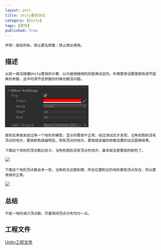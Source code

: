 ```yaml
---
layout: post
title: Unity雾效测试
category: [Unity]
tags: [雾效]
published: True
---
```



`声明：版权所有，禁止匿名转载；禁止商业使用。`

## 描述
	以前一直没搞懂Unity雾效的计算，以为是根据相机的距离设定的。毕竟雾效设置里面有调节距离的参数，且平时调节这参数的时候也都没问题。

<left><img src="/public/img/Unity雾效测试/1.png"></left>

	直到后来朋友给过来一个地形的模型，显示的雾效不正常，经过测试后才发现，当角色跑到没有顶点的地方，雾效颜色就越明显。而有顶点的地方，雾效就会偏向参数设置的远近距离效果。

	下面这个地形的顶点数比较少，当角色跑到没有顶点的地方，基本就全是雾效的颜色了。

<left><img src="/public/img/Unity雾效测试/2.gif"></left>

	下面这个地形顶点数会多一些，当角色无论跑到哪，所在位置附近的地形都有顶点存在，所以雾效相对正常。

<left><img src="/public/img/Unity雾效测试/3.gif"></left>

## 总结
	不能一味的减少顶点数，尽量保持顶点分布均匀一点。

## 工程文件

[Unity工程文件](4.unitypackage)